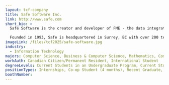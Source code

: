 ```yaml
---
layout: tcf-company
title: Safe Software Inc.
link: http://www.safe.com
short_bio: >
  Safe Software is the creator and developer of FME - the data integration platform with the best support for spatial data worldwide. Over 10,000 organizations around the world use FME in industries like AEC, government, utilities, and transportation to maximize the value of their data.

  Founded in 1993, Safe is headquartered in Surrey, BC with over 200 team members and counting. We're always looking for talented individuals with diverse backgrounds who are determined to learn and grow. Are you ready to join the team?
imageLink: /files/tcf2025/safe-software.jpg
industry:
  - Information Technology
majors: Computer Science, Business & Computer Science, Mathematics, Computer Engineering, Electrical Engineering
workAuth: Canadian Citizen/Permanent Resident, International Student
degreeLevels: Current Students in an Undergraduate Program, Current Students in a Masters Program, Graduated with an Undergraduate Degree, Graduated with a Graduate Degree (Masters or Phd)
positionTypes: Internships, Co-op Student (4 months), Recent Graduate, Full-time
boothNumber:
---
```

